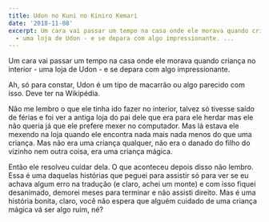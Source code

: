 ```yaml
---
title: Udon no Kuni no Kiniro Kemari
date: '2018-11-08'
excerpt: Um cara vai passar um tempo na casa onde ele morava quando criança no interior
  - uma loja de Udon - e se depara com algo impressionante. ...
---
```




Um cara vai passar um tempo na casa onde ele morava quando criança no interior - uma loja de Udon - e se depara com algo impressionante.

Ah, só para constar, Udon é um tipo de macarrão ou algo parecido com isso. Deve ter na Wikipédia.

Não me lembro o que ele tinha ido fazer no interior, talvez só tivesse saído de férias e foi ver a antiga loja do pai dele que era para ele herdar mas ele não queria já que ele prefere mexer no computador. Mas lá estava ele mexendo na loja quando ele encontra nada mais nada menos do que uma criança. Mas não era uma criança qualquer, não era o danado do filho do vizinho nem outra coisa, era uma criança mágica.

Então ele resolveu cuidar dela. O que aconteceu depois disso não lembro. Essa é uma daquelas histórias que peguei para assistir só para ver se eu achava algum erro na tradução (e claro, achei um monte) e com isso fiquei desanimado, demorei meses para terminar e não assisti direito. Mas é uma história bonita, claro, você não espera que alguém cuidado de uma criança mágica vá ser algo ruim, né?